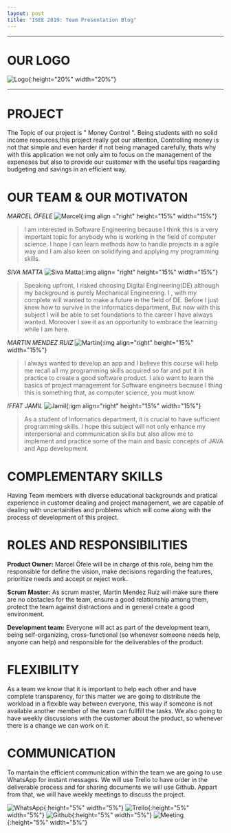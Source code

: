 ```yaml
---
layout: post
title: "ISEE 2019: Team Presentation Blog"
---
```


---

# OUR LOGO

 ![Logo]({{site.baseurl}}/images/NOOBS_Logo.png "NOOBS.apk Logo"){:height="20%" width="20%"}

---

# PROJECT

The Topic of our project is " Money Control ". Being students with no solid income resources,this project really got our attention, Controlling money is not that simple and even harder if not being managed carefully, thats why with this application we not only aim 
to focus on the management of the expeneses but also to provide our customer with the useful tips reagarding budgeting and savings in an efficient way. 

# OUR TEAM & OUR MOTIVATON

*MARCEL ÖFELE*
![Marcel]({{site.baseurl}}/images/Marcel.jpg "Marcel"){:img align ="right" height="15%" width="15%"} 

>I am interested in Software Engineering because I think this is a very important topic for anybody who is working in the field of computer science. I hope I can learn methods how to handle projects in a agile way and I am also keen on solidifying and applying my programming skills.

*SIVA MATTA*
![Siva Matta]({{site.baseurl}}/images/Siva.png "Siva Matta"){:img align= "right" height="15%" width="15%"}

>Speaking upfront, I risked choosing Digital Engineering(DE) although my background is purely Mechanical Engineering. I , with my complete will wanted to make a future in the field of DE. Before I just knew how to survive in the informatics department, But now with this subject I will be able to set foundations to the career I have always wanted. Moreover I see it as an opportunity to embrace the learning while I am here.

*MARTIN MENDEZ RUIZ*
![Martin]({{site.baseurl}}/images/Martin.jpg "Martin"){:img align="right" height="15%" width="15%"}

>I always wanted to develop an app and I believe this course will help me recall all my programming skills acquired so far and put it in practice to create a good software product. I also want to learn the basics of project management for Software engineers because I thing this is something that, as computer science, you must know.


*IFFAT JAMIL*
![Jamil]({{site.baseurl}}/images/Iffat.jpeg "Jamil"){:igm align="right" height="15%" width="15%"}

>As a student of Informatics department, it is crucial to have sufficient programming skills. I hope this subject will not only enhance my interpersonal and communication skills but also allow me to implement and practice some of the main and basic concepts of JAVA and App development.

# COMPLEMENTARY SKILLS

Having Team members with diverse educational backgrounds and pratical experience in customer dealing and project management, we are capable of dealing with uncertainities and problems which will come along with the process of development of this project.

# ROLES AND RESPONSIBILITIES

**Product Owner:** Marcel Öfele will be in charge of this role, being him the responsible for define the vision, make decisions regarding the features, prioritize needs and accept or reject work.

**Scrum Master:** As scrum master, Martin Mendez Ruiz will make sure there are no obstacles for the team, ensure a good relationship among them, protect the team against distractions and in general create a good environment.

**Development team:** Everyone will act as part of the development team, being self-organizing, cross-functional (so whenever someone needs help, anyone can help) and responsible for the deliverables of the product.

# FLEXIBILITY

As a team we know that it is important to help each other and have complete transparency, for this matter we are going to distribute the workload in a flexible way between everyone, this way if someone is not available another member of the team can fullfill the tasks.
We also going to have weekly discussions with the customer about the product, so whenever there is a change we can work on it.

# COMMUNICATION

To mantain the efficient communication within the team we are going to use WhatsApp for instant messages. We will use Trello to have order in the deliverable process and for sharing documents we will use Github. Appart from that, we will have weekly meetings to discuss the project.

![WhatsApp]({{site.baseurl}}/images/WhatsApp.png "WhatsApp"){:height="5%" width="5%"}
![Trello]({{site.baseurl}}/images/Trello.png "Trello"){:height="5%" width="5%"}
![Github]({{site.baseurl}}/images/Github.png "Github"){:height="5%" width="5%"}
![Meeting]({{site.baseurl}}/images/Meeting.png "Meetings"){:height="5%" width="5%"}
